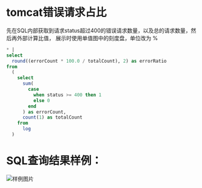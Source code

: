 # tomcat错误请求占比

先在SQL内部获取到请求status超过400的错误请求数量，以及总的请求数量，然后再外部计算比值，
展示时使用单值图中的刻度盘，单位改为 % 


```SQL
* |
select
  round((errorCount * 100.0 / totalCount), 2) as errorRatio
from
  (
    select
      sum(
        case
          when status >= 400 then 1
          else 0
        end
      ) as errorCount,
      count(1) as totalCount
    from
      log
  )
```

# SQL查询结果样例：

![样例图片](http://slsconsole.oss-cn-hangzhou.aliyuncs.com/sql_sample/1584602110499%5BTomcat%5D%20Access%20logs_bruce-docker-test1542017183000.png)